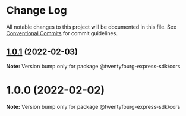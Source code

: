 # Change Log

All notable changes to this project will be documented in this file.
See [Conventional Commits](https://conventionalcommits.org) for commit guidelines.

## [1.0.1](https://github.com/twentyfourg/express-sdk/compare/@twentyfourg-express-sdk/cors@1.0.0...@twentyfourg-express-sdk/cors@1.0.1) (2022-02-03)

**Note:** Version bump only for package @twentyfourg-express-sdk/cors





# 1.0.0 (2022-02-02)

**Note:** Version bump only for package @twentyfourg-express-sdk/cors
